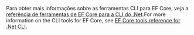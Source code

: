 <span data-ttu-id="84a17-101">Para obter mais informações sobre as ferramentas CLI para EF Core, veja a [referência de ferramentas de EF Core para a CLI do .Net](/ef/core/miscellaneous/cli/dotnet).</span><span class="sxs-lookup"><span data-stu-id="84a17-101">For more information on the CLI tools for EF Core, see [EF Core tools reference for .Net CLI](/ef/core/miscellaneous/cli/dotnet).</span></span>